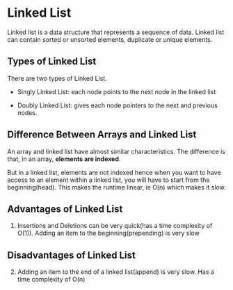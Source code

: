 # Linked List

Linked list is a data structure that represents a sequence of data. Linked list can contain sorted or unsorted elements, duplicate or unique elements.

## Types of Linked List

There are two types of Linked List.

- Singly Linked List: each node points to the next node in the linked list

- Doubly Linked List: gives each node pointers to the next and previous nodes.

## Difference Between Arrays and Linked List

An array and linked list have almost similar characteristics. The difference is that, in an array, **elements are indexed**. 

But in a linked list, elements are not indexed hence when you want to have access to an element within a linked list, you will have to start from the beginning(head). This makes the runtime linear, ie O(n) which makes it slow.

## Advantages of Linked List

1. Insertions and Deletions can be very quick(has a time complexity of O(1)). Adding an item to the beginning(prepending) is very slow

## Disadvantages of Linked List

2. Adding an item to the end of a linked list(append) is very slow. Has a time complexity of O(n)